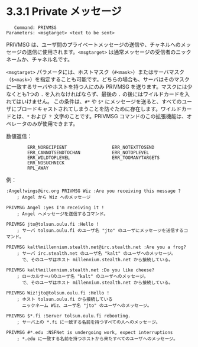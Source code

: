 # 3.3.1 Private メッセージ

```
   Command: PRIVMSG
Parameters: <msgtarget> <text to be sent>
```

PRIVMSG は、ユーザ間のプライベートメッセージの送信や、チャネルへのメッセージの送信に使用されます。`<msgtarget>` は通常メッセージの受信者のニックネームか、チャネル名です。

`<msgtarget>` パラメータには、ホストマスク（`#<mask>`）またはサーバマスク（`$<mask>`）を指定することも可能です。どちらの場合も、サーバはそのマスクに一致するサーバやホストを持つ人にのみ PRIVMSG を送ります。マスクには少なくとも1つの `.` を入れなければならず、最後の `.` の後にはワイルドカードを入れてはいけません。 この条件は、`#*` や `$*` にメッセージを送ると、すべてのユーザにブロードキャストされてしまうことを防ぐために存在します。ワイルドカードとは、`*` および `？` 文字のことです。PRIVMSG コマンドのこの拡張機能は、オペレータのみが使用できます。

数値返信：

```
        ERR_NORECIPIENT                 ERR_NOTEXTTOSEND
        ERR_CANNOTSENDTOCHAN            ERR_NOTOPLEVEL
        ERR_WILDTOPLEVEL                ERR_TOOMANYTARGETS
        ERR_NOSUCHNICK
        RPL_AWAY
```

例：

```
:Angel!wings@irc.org PRIVMSG Wiz :Are you receiving this message ?
    ; Angel から Wiz へのメッセージ

PRIVMSG Angel :yes I'm receiving it !
    ; Angel へメッセージを送信するコマンド。

PRIVMSG jto@tolsun.oulu.fi :Hello !
    ; サーバ tolsun.oulu.fi のユーザ名 "jto" のユーザにメッセージを送信するコマンド。

PRIVMSG kalt%millennium.stealth.net@irc.stealth.net :Are you a frog?
    ; サーバ irc.stealth.net のユーザ名 "kalt" のユーザへのメッセージ。
      で、そのユーザはホスト millennium.stealth.net から接続している。

PRIVMSG kalt%millennium.stealth.net :Do you like cheese?
    ; ローカルサーバのユーザ名 "kalt" のユーザへのメッセージ。
      で、そのユーザはホスト millennium.stealth.net から接続している。

PRIVMSG Wiz!jto@tolsun.oulu.fi :Hello !
    ; ホスト tolsun.oulu.fi から接続している
      ニックネーム Wiz、ユーザ名 "jto" のユーザへのメッセージ。

PRIVMSG $*.fi :Server tolsun.oulu.fi rebooting.
    ; サーバ上の *.fi に一致する名前を持つすべての人へのメッセージ。

PRIVMSG #*.edu :NSFNet is undergoing work, expect interruptions
    ; *.edu に一致する名前を持つホストから来たすべてのユーザへのメッセージ。
```
